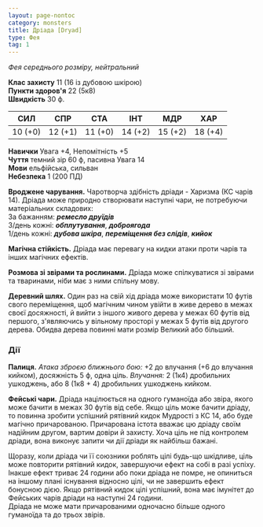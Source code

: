 ```yaml
---
layout: page-nontoc
category: monsters
title: Дріада [Dryad]
type: Фея
tag: 1
---
```


_Фея середнього розміру, нейтральний_  

**Клас захисту** 11 (16 із дубовою шкірою)    
**Пункти здоров'я** 22 (5к8)    
**Швидкість** 30 ф.  

| СИЛ     | СПР     | СТА     | ІНТ     | МДР     | ХАР     |
| ------- | ------- | ------- | ------- | ------- | ------- |
| 10 (+0) | 12 (+1) | 11 (+0) | 14 (+2) | 15 (+2) | 18 (+4) |

**Навички** Увага +4, Непомітність +5    
**Чуття** темний зір 60 ф, пасивна Увага 14    
**Мови** ельфійська, сильван    
**Небезпека** 1 (200 ПД)  

**Вроджене чарування.** Чаротворча здібність дріади - Харизма (КС чарів 14). Дріада може природно створювати наступні чари, не потребуючи матеріальних складових:    
За бажанням: **_ремесло друїдів_**    
3/день кожні: **_обплутування_**, **_доброягода_**    
1/день кожні: **_дубова шкіра_**, **_переміщення без слідів_**, **_кийок_**  

**Магічна стійкість.** Дріада має перевагу на кидки атаки проти чарів та інших магічних ефектів.    

**Розмова зі звірами та рослинами.** Дріада може спілкуватися зі звірами та тваринами, ніби має з ними спільну мову.    

**Деревний шлях.** Один раз на свій хід дріада може використати 10 футів свого переміщення, щоб магічним чином увійти в живе дерево в межах своєї досяжності, й вийти з іншого живого дерева у межах 60 футів від першого, з'являючись у вільному просторі у межах 5 футів від другого дерева. Обидва дерева повинні мати розмір Великий або більший.

### Дії
**Палиця.** _Атака зброєю ближнього бою:_ +2 до влучання (+6 до влучання кийком), досяжність 5 ф, одна ціль. _Влучання:_ 2 (1к4) дробильних ушкоджень, або 8 (1к8 + 4) дробильних ушкоджень кийком.    

**Фейські чари.** Дріада націлюється на одного гуманоїда або звіра, якого може бачити в межах 30 футів від себе. Якщо ціль може бачити дріаду, то повинна зробити успішний рятівний кидок Мудрості з КС 14, або буде магічно причарованою. Причарована істота вважає цю дріаду своїм надійним другом, вартим довіри й захисту. Хоча ціль не під контролем дріади, вона виконує запити чи дії дріади як найбільш бажані.    

Щоразу, коли дріада чи її союзники роблять цілі будь-що шкідливе, ціль може повторити рятівний кидок, завершуючи ефект на собі в разі успіху. Інакше ефект триває 24 години або поки дріада не помре, не опиниться на іншому плані існування відносно цілі, чи не завершить ефект бонусною дією. Якщо рятівний кидок цілі успішний, вона має імунітет до Фейських чарів дріади на наступні 24 години.    
Дріада не може мати причарованими одночасно більше одного гуманоїда та до трьох звірів.
